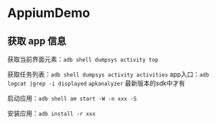 # AppiumDemo


## 获取 app 信息

获取当前界面元素：`adb shell dumpsys activity top`

获取任务列表：`adb shell dumpsys activity activities`
app入口：`adb logcat |grep -i displayed` 
`apkanalyzer` 最新版本的sdk中才有

启动应用：`adb shell am start -W -n xxx -S`

安装应用：`adb install -r xxx`